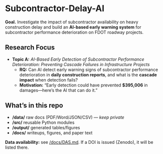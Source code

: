# Subcontractor-Delay-AI

**Goal.** Investigate the impact of subcontractor availability on heavy construction delay and build an **AI-based early warning system** for subcontractor performance deterioration on FDOT roadway projects.

## Research Focus
- **Topic A:** *AI-Based Early Detection of Subcontractor Performance Deterioration: Preventing Cascade Failures in Infrastructure Projects*  
  - **RQ:** Can AI detect early warning signs of subcontractor performance deterioration in **daily construction reports**, and what is the **cascade impact** when detection fails?  
  - **Motivation:** “Early detection could have prevented **$395,006** in damages—here’s the AI that can do it.”

## What’s in this repo
- **/data/** raw docs (PDF/Word/JSON/CSV) — *keep private*
- **/src/** reusable Python modules
- **/output/** generated tables/figures 
- **/docs/** writeups, figures, and paper text

**Data availability:** see [/docs/DAS.md](docs/DAS.md). If a DOI is issued (Zenodo), it will be listed there.

